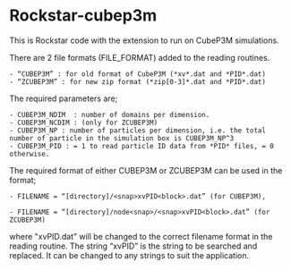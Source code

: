 # Rockstar-cubep3m

This is Rockstar code with the extension to run on CubeP3M simulations.

There are 2 file formats (FILE_FORMAT) added to the reading routines.

	- “CUBEP3M” : for old format of CubeP3M (*xv*.dat and *PID*.dat)
	- “ZCUBEP3M” : for new zip format (*zip[0-3]*.dat and *PID*.dat)
	
The required parameters are;

	- CUBEP3M_NDIM  : number of domains per dimension.
	- CUBEP3M_NCDIM : (only for ZCUBEP3M)  
	- CUBEP3M_NP : number of particles per dimension, i.e. the total number of particle in the simulation box is CUBEP3M_NP^3
	- CUBEP3M_PID : = 1 to read particle ID data from *PID* files, = 0 otherwise.

The required format of either CUBEP3M or ZCUBEP3M can be used in the format;

	- FILENAME = “[directory]/<snap>xvPID<block>.dat” (for CUBEP3M), 
  	
  	- FILENAME = “[directory]/node<snap>/<snap>xvPID<block>.dat” (for ZCUBEP3M)

where "<snap>xvPID<block>.dat” will be changed to the correct filename format in the reading routine. The string “xvPID” is the string to be searched and replaced. It can be changed to any strings to suit the application.
